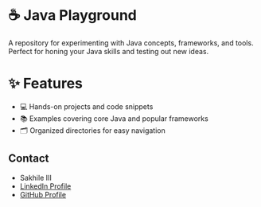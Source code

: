 # ☕ Java Playground
A repository for experimenting with Java concepts, frameworks, and tools. Perfect for honing your Java skills and testing out new ideas.


# ✨ Features
   - 💻 Hands-on projects and code snippets
   - 📚 Examples covering core Java and popular frameworks
   - 🗂️ Organized directories for easy navigation

## Contact

- Sakhile III  
- [LinkedIn Profile](https://www.linkedin.com/in/sakhile-)
- [GitHub Profile](https://github.com/sakhileln)
